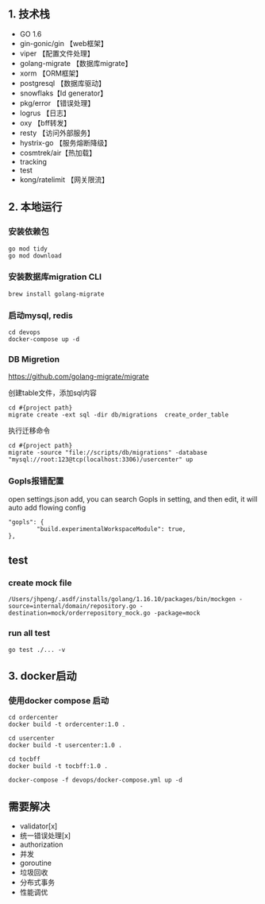 ## 1. 技术栈

- GO 1.6
- gin-gonic/gin 【web框架】
- viper 【配置文件处理】
- golang-migrate 【数据库migrate】
- xorm 【ORM框架】
- postgresql 【数据库驱动】
- snowflaks【Id generator】
- pkg/error 【错误处理】
- logrus 【日志】
- oxy 【bff转发】
- resty 【访问外部服务】
- hystrix-go 【服务熔断降级】
- cosmtrek/air【热加载】
- tracking
- test
- kong/ratelimit 【网关限流】

## 2. 本地运行

### 安装依赖包
```
go mod tidy
go mod download
```

### 安装数据库migration CLI
```
brew install golang-migrate
```

### 启动mysql, redis
```
cd devops
docker-compose up -d
```

### DB Migretion
https://github.com/golang-migrate/migrate

创建table文件，添加sql内容
```
cd #{project path}
migrate create -ext sql -dir db/migrations  create_order_table
```

执行迁移命令
```
cd #{project path}
migrate -source "file://scripts/db/migrations" -database "mysql://root:123@tcp(localhost:3306)/usercenter" up
```

### Gopls报错配置
open settings.json add, you can search Gopls in setting, and then edit, it will auto add flowing config
```
"gopls": {
        "build.experimentalWorkspaceModule": true,
},
```

## test 

### create mock file
```
/Users/jhpeng/.asdf/installs/golang/1.16.10/packages/bin/mockgen -source=internal/domain/repository.go -destination=mock/orderrepository_mock.go -package=mock
```

### run all test
```
go test ./... -v
```

## 3. docker启动
### 使用docker compose 启动
```
cd ordercenter
docker build -t ordercenter:1.0 .
```

```
cd usercenter
docker build -t usercenter:1.0 .
```

```
cd tocbff
docker build -t tocbff:1.0 .
```

```
docker-compose -f devops/docker-compose.yml up -d
```

## 需要解决
- validator[x]
- 统一错误处理[x]
- authorization
- 并发
- goroutine
- 垃圾回收
- 分布式事务
- 性能调优
